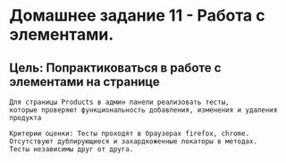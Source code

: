 # Домашнее задание 11 - Работа с элементами.

## Цель: Попрактиковаться в работе с элементами на странице
```
Для страницы Products в админ панели реализовать тесты, 
которые проверяют функциональность добавления, изменения и удаления продукта

Критерии оценки: Тесты проходят в браузерах firefox, chrome.
Отсутствуют дублирующиеся и захардкоженные локаторы в методах.
Тесты независимы друг от друга. 
```
